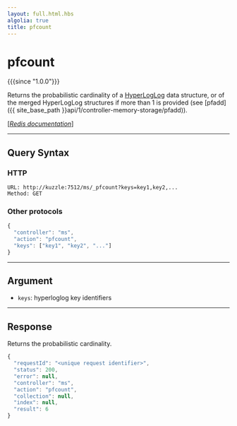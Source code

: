 ```yaml
---
layout: full.html.hbs
algolia: true
title: pfcount
---
```


# pfcount

{{{since "1.0.0"}}}

Returns the probabilistic cardinality of a [HyperLogLog](https://en.wikipedia.org/wiki/HyperLogLog) data structure, or of the merged HyperLogLog structures if more than 1 is provided (see [pfadd]({{ site_base_path }}api/1/controller-memory-storage/pfadd)).

[[_Redis documentation_]](https://redis.io/commands/pfcount)

---

## Query Syntax

### HTTP

```http
URL: http://kuzzle:7512/ms/_pfcount?keys=key1,key2,...
Method: GET
```

### Other protocols

```js
{
  "controller": "ms",
  "action": "pfcount",
  "keys": ["key1", "key2", "..."]
}
```

---

## Argument

* `keys`: hyperloglog key identifiers

---

## Response

Returns the probabilistic cardinality.

```javascript
{
  "requestId": "<unique request identifier>",
  "status": 200,
  "error": null,
  "controller": "ms",
  "action": "pfcount",
  "collection": null,
  "index": null,
  "result": 6
}
```
